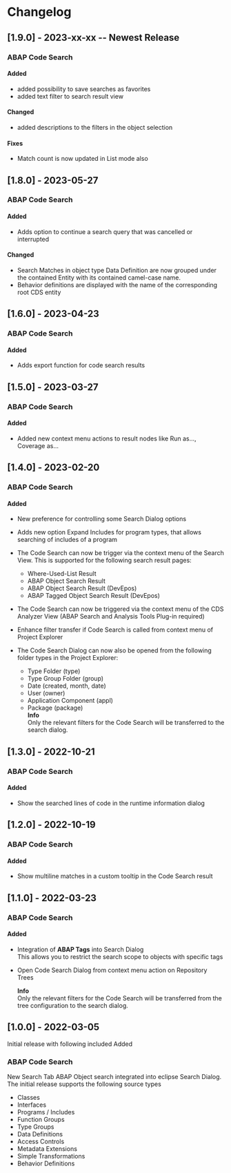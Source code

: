 # Changelog

## [1.9.0] - 2023-xx-xx -- Newest Release

### ABAP Code Search

#### Added

- added possibility to save searches as favorites
- added text filter to search result view

#### Changed

- added descriptions to the filters in the object selection

#### Fixes

- Match count is now updated in List mode also

## [1.8.0] - 2023-05-27

### ABAP Code Search

#### Added

- Adds option to continue a search query that was cancelled or interrupted

#### Changed

- Search Matches in object type Data Definition are now grouped under the contained Entity with its contained camel-case name.
- Behavior definitions are displayed with the name of the corresponding root CDS entity

## [1.6.0] - 2023-04-23

### ABAP Code Search

#### Added

- Adds export function for code search results

## [1.5.0] - 2023-03-27

### ABAP Code Search

#### Added

- Added new context menu actions to result nodes like Run as..., Coverage as...

## [1.4.0] - 2023-02-20

### ABAP Code Search

#### Added

- New preference for controlling some Search Dialog options
- Adds new option Expand Includes for program types, that allows searching of includes of a program
- The Code Search can now be trigger via the context menu of the Search View. This is supported for the following search result pages:
  - Where-Used-List Result
  - ABAP Object Search Result
  - ABAP Object Search Result (DevEpos)
  - ABAP Tagged Object Search Result (DevEpos)

- The Code Search can now be triggered via the context menu of the CDS Analyzer View (ABAP Search and Analysis Tools Plug-in required)
- Enhance filter transfer if Code Search is called from context menu of Project Explorer
- The Code Search Dialog can now also be opened from the following folder types in the Project Explorer:
  - Type Folder (type)
  - Type Group Folder (group)
  - Date (created, month, date)
  - User (owner)
  - Application Component (appl)
  - Package (package)  
    **Info**  
    Only the relevant filters for the Code Search will be transferred to the search dialog.

## [1.3.0] - 2022-10-21

### ABAP Code Search

#### Added

- Show the searched lines of code in the runtime information dialog

## [1.2.0] - 2022-10-19

### ABAP Code Search

#### Added

- Show multiline matches in a custom tooltip in the Code Search result

## [1.1.0] - 2022-03-23

### ABAP Code Search

#### Added

- Integration of **ABAP Tags** into Search Dialog  
  This allows you to restrict the search scope to objects with specific tags
- Open Code Search Dialog from context menu action on Repository Trees  

  **Info**  
  Only the relevant filters for the Code Search will be transferred from the tree configuration to the search dialog.

## [1.0.0] - 2022-03-05

Initial release with following included Added

### ABAP Code Search

New Search Tab ABAP Object search integrated into eclipse Search Dialog.
The initial release supports the following source types

- Classes
- Interfaces
- Programs / Includes
- Function Groups
- Type Groups
- Data Definitions
- Access Controls
- Metadata Extensions
- Simple Transformations
- Behavior Definitions
